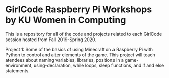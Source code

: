 # GirlCode Raspberry Pi Workshops by KU Women in Computing
This is a repository for all of the code and projects related to each GirlCode session hosted from Fall 2019-Spring 2020.

Project 1: Some of the basics of using Minecraft on a Raspberry Pi with Python to control and alter elements of the game. This project will teach atendees about naming variables, libraries, positions in a game-environment, using-declaration, while loops, sleep functions, and if and else statements.

